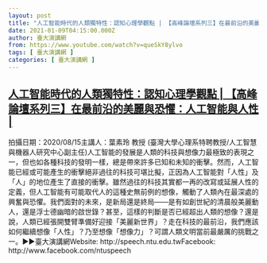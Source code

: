 ```yaml
---
layout: post
title: "人工智能時代的人類獨特性：認知心理學觀點 | 【高峰論壇系列三】在最前沿的美麗與恐懼：人工智能與人性 |"
date: 2021-01-09T04:15:00.000Z
author: 臺大演講網
from: https://www.youtube.com/watch?v=queSkY8ylvo
tags: [ 臺大演講網 ]
categories: [ 臺大演講網 ]
---
```

<!--1610165700000-->
[人工智能時代的人類獨特性：認知心理學觀點 | 【高峰論壇系列三】在最前沿的美麗與恐懼：人工智能與人性 |](https://www.youtube.com/watch?v=queSkY8ylvo)
------

<div>
拍攝日期：2020/08/15主講人：葉素玲 教授 (臺灣大學心理系特聘教授/人工智慧與機器人研究中心副主任)人工智能的發展是人類的科技與想像力最極致的表現之一，但也如各種科技的發明一樣，總是帶來許多已知和未知的衝擊。然而，人工智能已經或可能產生的衝擊絕非過往的科技可堪比擬，正因為人工智能對「人性」及「人」的地位產生了直接的衝擊。雖然過往的科技其實都一再的改寫或延展人性的定義，但人工智能有可能取代人的這種史無前例的想像，觸動了人類內在最深處的興奮與恐懼。我們面對的未來，是新局還是終局——是有如創世紀的清晨般美麗動人，還是浮士德幽暗的啟世錄？甚至，這樣的判斷是否已經超出人類的想像？還是說，人類已經張開雙臂準備好迎接「美麗新世界」？走在科技的最前沿，我們應該如何繼續想像「人性」？乃至想像「想像力」？可謂人類文明當前最嚴厲的挑戰之一。​►►臺大演講網Website: http://speech.ntu.edu.twFacebook: http://www.facebook.com/ntuspeech
</div>
